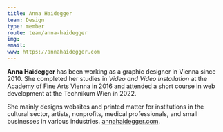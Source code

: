 ```yaml
---
title: Anna Haidegger
team: Design
type: member
route: team/anna-haidegger
img: 
email:
www: https://annahaidegger.com
---
```


**Anna Haidegger** has been working as a graphic designer in Vienna since 2010. She completed her studies in _Video and Video Installation_ at the Academy of Fine Arts Vienna in 2016 and attended a short course in web development at the Technikum Wien in 2022.

<!--more -->

She mainly designs websites and printed matter for institutions in the cultural sector, artists, nonprofits, medical professionals, and small businesses in various industries. [annahaidegger.com](https://annahaidegger.com).
